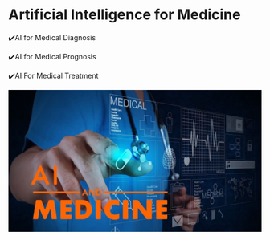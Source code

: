 # Artificial Intelligence for Medicine

:heavy_check_mark:AI for Medical Diagnosis

:heavy_check_mark:AI for Medical Prognosis

:heavy_check_mark:AI For Medical Treatment

![image1](1.jpg)

